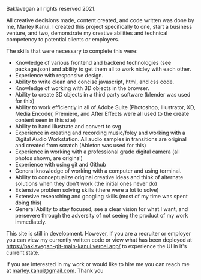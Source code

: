 Baklavegan all rights reserved 2021.

All creative decisions made, content created, and code written was done by me, Marley Kanui. I created this project specifically to one, start a business venture, and two, demonstrate my creative abilities and technical competency to potential clients or employers.

The skills that were necessary to complete this were:

- Knowledge of various frontend and backend technologies (see package.json) and ability to get them all to work nicley with each other.
- Experience with responsive design.
- Ability to write clean and concise javascript, html, and css code.
- Knowledge of working with 3D objects in the browser.
- Ability to create 3D objects in a third party software (blender was used for this)
- Ability to work efficiently in all of Adobe Suite (Photoshop, Illustrator, XD, Media Encoder, Premiere, and After Effects were all used to the create content seen in this site)
- Ability to hand illustrate and convert to svg
- Experience in creating and recording music/foley and working with a Digital Audio Workstation. All audio samples in transitions are original and created from scratch (Ableton was used for this)
- Experience in working with a professional grade digital camera (all photos shown, are original)
- Experience with using git and Github
- General knowledge of working with a computer and using terminal.
- Ability to conceptualize original creative ideas and think of alternate solutions when they don't work (the initial ones never do)
- Extensive problem solving skills (there were a lot to solve)
- Extensive researching and googling skills (most of my time was spent doing this)
- General Ability to stay focused, see a clear vision for what I want, and persevere through the adversity of not seeing the product of my work immediately.

This site is still in development. However, if you are a recruiter or employer you can view my currently written code or view what has been deployed at https://baklavegan-git-main-kanui.vercel.app/ to experience the UI in it's current state.

If you are interested in my work or would like to hire me you can reach me at marley.kanui@gmail.com. Thank you
